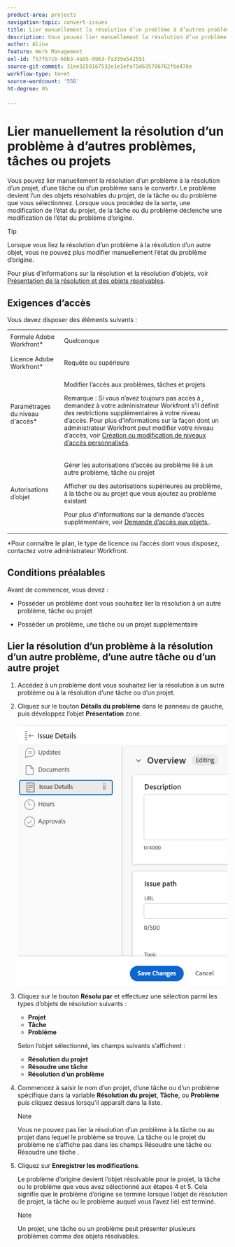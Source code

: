 ```yaml
---
product-area: projects
navigation-topic: convert-issues
title: Lier manuellement la résolution d’un problème à d’autres problèmes, tâches ou projets
description: Vous pouvez lier manuellement la résolution d’un problème à la résolution d’un projet, d’une tâche ou d’un problème sans le convertir. Le problème devient l’un des objets résolvables du projet, de la tâche ou du problème que vous sélectionnez. Lorsque vous procédez de la sorte, une modification de l’état du projet, de la tâche ou du problème déclenche une modification de l’état du problème d’origine.
author: Alina
feature: Work Management
exl-id: f57f67cb-60b3-4a95-9963-fa339e542551
source-git-commit: 31ee3259167532e1e1efa75d635786762f6e476e
workflow-type: tm+mt
source-wordcount: '556'
ht-degree: 0%

---
```


# Lier manuellement la résolution d’un problème à d’autres problèmes, tâches ou projets

Vous pouvez lier manuellement la résolution d’un problème à la résolution d’un projet, d’une tâche ou d’un problème sans le convertir. Le problème devient l’un des objets résolvables du projet, de la tâche ou du problème que vous sélectionnez. Lorsque vous procédez de la sorte, une modification de l’état du projet, de la tâche ou du problème déclenche une modification de l’état du problème d’origine.

>[!TIP]
>
>Lorsque vous liez la résolution d’un problème à la résolution d’un autre objet, vous ne pouvez plus modifier manuellement l’état du problème d’origine.

Pour plus d’informations sur la résolution et la résolution d’objets, voir [Présentation de la résolution et des objets résolvables](../../../manage-work/issues/convert-issues/resolving-and-resolvable-objects.md).

## Exigences d’accès

Vous devez disposer des éléments suivants :

<table style="table-layout:auto"> 
 <col> 
 <col> 
 <tbody> 
  <tr> 
   <td role="rowheader">Formule Adobe Workfront*</td> 
   <td> <p>Quelconque </p> </td> 
  </tr> 
  <tr> 
   <td role="rowheader">Licence Adobe Workfront*</td> 
   <td> <p>Requête ou supérieure</p> </td> 
  </tr> 
  <tr> 
   <td role="rowheader">Paramétrages du niveau d'accès*</td> 
   <td> <p>Modifier l’accès aux problèmes, tâches et projets</p> <p>Remarque : Si vous n’avez toujours pas accès à , demandez à votre administrateur Workfront s’il définit des restrictions supplémentaires à votre niveau d’accès. Pour plus d’informations sur la façon dont un administrateur Workfront peut modifier votre niveau d’accès, voir <a href="../../../administration-and-setup/add-users/configure-and-grant-access/create-modify-access-levels.md" class="MCXref xref">Création ou modification de niveaux d’accès personnalisés</a>.</p> </td> 
  </tr> 
  <tr> 
   <td role="rowheader">Autorisations d’objet</td> 
   <td> <p>Gérer les autorisations d’accès au problème lié à un autre problème, tâche ou projet</p> <p>Afficher ou des autorisations supérieures au problème, à la tâche ou au projet que vous ajoutez au problème existant</p> <p>Pour plus d’informations sur la demande d’accès supplémentaire, voir <a href="../../../workfront-basics/grant-and-request-access-to-objects/request-access.md" class="MCXref xref">Demande d’accès aux objets </a>.</p> </td> 
  </tr> 
 </tbody> 
</table>

&#42;Pour connaître le plan, le type de licence ou l’accès dont vous disposez, contactez votre administrateur Workfront.

## Conditions préalables

Avant de commencer, vous devez :

* Posséder un problème dont vous souhaitez lier la résolution à un autre problème, tâche ou projet

* Posséder un problème, une tâche ou un projet supplémentaire

## Lier la résolution d’un problème à la résolution d’un autre problème, d’une autre tâche ou d’un autre projet

1. Accédez à un problème dont vous souhaitez lier la résolution à un autre problème ou à la résolution d’une tâche ou d’un projet.
1. Cliquez sur le bouton **Détails du problème** dans le panneau de gauche, puis développez l’objet **Présentation** zone.

   ![](assets/qs-issue-details-icon-expanded-with-overview-section-350x462.png)

1. Cliquez sur le bouton **Résolu par** et effectuez une sélection parmi les types d’objets de résolution suivants :

   * **Projet**
   * **Tâche**
   * **Problème**

   Selon l’objet sélectionné, les champs suivants s’affichent :

   * **Résolution du projet**
   * **Résoudre une tâche**
   * **Résolution d’un problème**

1. Commencez à saisir le nom d’un projet, d’une tâche ou d’un problème spécifique dans la variable **Résolution du projet**, **Tâche**, ou **Problème** puis cliquez dessus lorsqu’il apparaît dans la liste.

   >[!NOTE]
   >
   >Vous ne pouvez pas lier la résolution d’un problème à la tâche ou au projet dans lequel le problème se trouve. La tâche ou le projet du problème ne s’affiche pas dans les champs Résoudre une tâche ou Résoudre une tâche .


1. Cliquez sur **Enregistrer les modifications**.

   Le problème d’origine devient l’objet résolvable pour le projet, la tâche ou le problème que vous avez sélectionné aux étapes 4 et 5. Cela signifie que le problème d’origine se termine lorsque l’objet de résolution (le projet, la tâche ou le problème auquel vous l’avez lié) est terminé.

   >[!NOTE]
   >
   >Un projet, une tâche ou un problème peut présenter plusieurs problèmes comme des objets résolvables.
